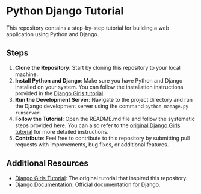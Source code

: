 
# Python Django Tutorial

This repository contains a step-by-step tutorial for building a web application using Python and Django.

## Steps

1. **Clone the Repository**: Start by cloning this repository to your local machine.
2. **Install Python and Django**: Make sure you have Python and Django installed on your system. You can follow the installation instructions provided in the [Django Girls tutorial](https://tutorial.djangogirls.org/en/installation/).
3. **Run the Development Server**: Navigate to the project directory and run the Django development server using the command `python manage.py runserver`.
4. **Follow the Tutorial**: Open the README.md file and follow the systematic steps provided here. You can also refer to the [original Django Girls tutorial](https://tutorial.djangogirls.org/) for more detailed instructions.
5. **Contribute**: Feel free to contribute to this repository by submitting pull requests with improvements, bug fixes, or additional features.

## Additional Resources

- [Django Girls Tutorial](https://tutorial.djangogirls.org/): The original tutorial that inspired this repository.
- [Django Documentation](https://docs.djangoproject.com/en/stable/): Official documentation for Django.
